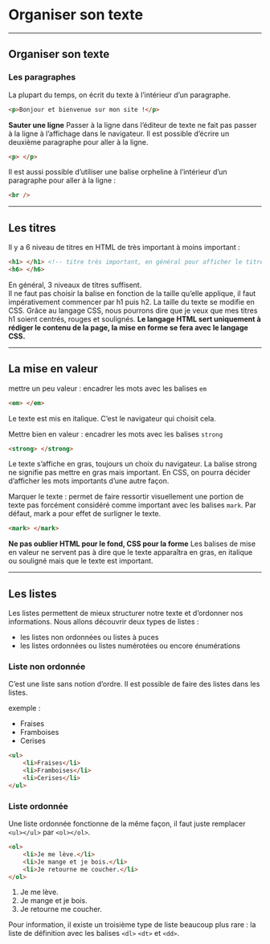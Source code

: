 # Organiser son texte

----

## Organiser son texte

### Les paragraphes

La plupart du temps, on écrit du texte à l’intérieur d’un paragraphe.
```html
<p>Bonjour et bienvenue sur mon site !</p>
```

**Sauter une ligne**
Passer à la ligne dans l’éditeur de texte ne fait pas passer à la ligne à l’affichage dans le navigateur.
Il est possible d’écrire un deuxième paragraphe pour aller à la ligne.
```html
<p> </p>
```
Il est aussi possible d’utiliser une balise orpheline à l’intérieur d’un paragraphe pour aller à la ligne :
```html
<br />
```

----

## Les titres
Il y a 6 niveau de titres en HTML de très important à moins important :
```html
<h1> </h1> <!-- titre très important, en général pour afficher le titre de la page au début de celle-ci -->
<h6> </h6>
```
En général, 3 niveaux de titres suffisent.  
Il ne faut pas choisir la balise en fonction de la taille qu’elle applique, il faut impérativement commencer par h1 puis h2. La taille du texte se modifie en CSS. Grâce au langage CSS, nous pourrons dire que je veux que mes titres h1 soient centrés, rouges et soulignés.
**Le langage HTML sert uniquement à rédiger le contenu de la page, la mise en forme se fera avec le langage CSS.**

----

## La mise en valeur
mettre un peu valeur : encadrer les mots avec les balises `em`
```html
<em> </em>
```
Le texte est mis en italique. C’est le navigateur qui choisit cela.

Mettre bien en valeur : encadrer les mots avec les balises `strong`
```html
<strong> </strong>
```
Le texte s’affiche en gras, toujours un choix du navigateur. La balise strong ne signifie pas mettre en gras mais important. En CSS, on pourra décider d’afficher les mots importants d’une autre façon.

Marquer le texte : permet de faire ressortir visuellement une portion de texte pas forcément considéré comme important avec les balises `mark`. Par défaut, mark a pour effet de surligner le texte.
```html
<mark> </mark>
```

**Ne pas oublier HTML pour le fond, CSS pour la forme**
Les balises de mise en valeur ne servent pas à dire que le texte apparaîtra en gras, en italique ou souligné mais que le texte est important.

----

## Les listes
Les listes permettent de mieux structurer notre texte et d’ordonner nos informations. Nous allons découvrir deux types de listes :
- les listes non ordonnées ou listes à puces
- les listes ordonnées ou listes numérotées ou encore énumérations

### Liste non ordonnée
C’est une liste sans notion d’ordre. Il est possible de faire des listes dans les listes.

exemple :
- Fraises
- Framboises
- Cerises
```html
<ul>
    <li>Fraises</li>
    <li>Framboises</li>
    <li>Cerises</li>
</ul>
```

### Liste ordonnée
Une liste ordonnée fonctionne de la même façon, il faut juste remplacer `<ul></ul>` par `<ol></ol>`.
```html
<ol>
    <li>Je me lève.</li>
    <li>Je mange et je bois.</li>
    <li>Je retourne me coucher.</li>
</ol>
```
1. Je me lève.
2. Je mange et je bois.
3. Je retourne me coucher.

Pour information, il existe un troisième type de liste beaucoup plus rare : la liste de définition avec les balises `<dl>` `<dt>` et `<dd>`.
